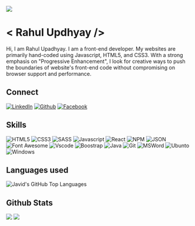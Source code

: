![](https://quotestats.com/topic/488290-front-end-developer-quotes-235507.jpg)

# **\< Rahul Updhyay \/>**
Hi, I am Rahul Upadhyay. I am a front-end developer. My websites are primarily hand-coded using Javascript, HTML5, and CSS3. With a strong emphasis on "Progressive Enhancement", I look for creative ways to push the boundaries of website's front-end code without compromising on browser support and performance.

## Connect
[![LinkedIn](https://img.shields.io/badge/LinkedIn-0077B5?style=for-the-badge&logo=linkedin&logoColor=white)](https://www.linkedin.com/in/rahul-upadhyay-b83691207/)
[![Github](https://img.shields.io/badge/GitHub-100000?style=for-the-badge&logo=github&logoColor=white)](https://github.com/Rahul-Upadhyay786)
[![Facebook](https://img.shields.io/badge/Facebook-1877F2?style=for-the-badge&logo=facebook&logoColor=white)](https://www.facebook.com/rahul.upadhyay.12914)

## Skills
![HTML5](https://img.shields.io/badge/HTML5-E34F26?style=for-the-badge&logo=html5&logoColor=white)
![CSS3](https://img.shields.io/badge/CSS3-1572B6?style=for-the-badge&logo=css3&logoColor=white)
![SASS](	https://img.shields.io/badge/Sass-CC6699?style=for-the-badge&logo=sass&logoColor=white)
![Javascript](https://img.shields.io/badge/JavaScript-323330?style=for-the-badge&logo=javascript&logoColor=F7DF1E)
![React](https://img.shields.io/badge/React-20232A?style=for-the-badge&logo=react&logoColor=61DAFB)
![NPM](https://img.shields.io/badge/npm-CB3837?style=for-the-badge&logo=npm&logoColor=white)
![JSON](https://img.shields.io/badge/json-5E5C5C?style=for-the-badge&logo=json&logoColor=white)
![Font Awesome](https://img.shields.io/badge/Font_Awesome-339AF0?style=for-the-badge&logo=fontawesome&logoColor=white)
![Vscode](https://img.shields.io/badge/Visual_Studio_Code-0078D4?style=for-the-badge&logo=visual%20studio%20code&logoColor=white)
![Boostrap](https://img.shields.io/badge/Bootstrap-563D7C?style=for-the-badge&logo=bootstrap&logoColor=white)
![Java](https://img.shields.io/badge/Java-ED8B00?style=for-the-badge&logo=java&logoColor=white)
![Git](https://img.shields.io/badge/GIT-E44C30?style=for-the-badge&logo=git&logoColor=white)
![MSWord](https://img.shields.io/badge/Microsoft_Word-2B579A?style=for-the-badge&logo=microsoft-word&logoColor=white)
![Ubunto](https://img.shields.io/badge/Ubuntu-E95420?style=for-the-badge&logo=ubuntu&logoColor=white)
![Windows](https://img.shields.io/badge/Windows-0078D6?style=for-the-badge&logo=windows&logoColor=white)



## Languages used
<img alt="Javid's GitHub Top Languages" src="https://github-readme-stats.vercel.app/api/top-langs/?username=Rahul-Upadhyay786" />

## Github Stats
![](https://github-profile-trophy.vercel.app/?username=Rahul-Upadhyay786)
![](https://activity-graph.herokuapp.com/graph?username=Rahul-Upadhyay786&theme=minimal)

